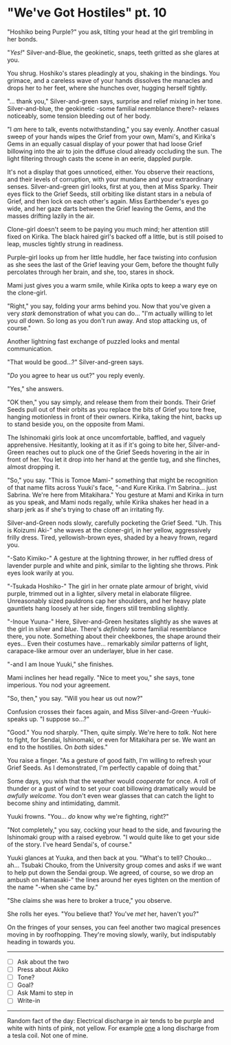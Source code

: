 # "We've Got Hostiles" pt. 10

"Hoshiko being Purple?" you ask, tilting your head at the girl trembling in her bonds.

"*Yes!*" Silver-and-Blue, the geokinetic, snaps, teeth gritted as she glares at you.

You shrug. Hoshiko's stares pleadingly at you, shaking in the bindings. You grimace, and a careless wave of your hands dissolves the manacles and drops her to her feet, where she hunches over, hugging herself tightly.

"... thank you," Silver-and-green says, surprise and relief mixing in her tone. Silver-and-blue, the geokinetic -some familial resemblance there?- relaxes noticeably, some tension bleeding out of her body.

"I *am* here to talk, events notwithstanding," you say evenly. Another casual sweep of your hands wipes the Grief from your own, Mami's, and Kirika's Gems in an equally casual display of your power that had loose Grief billowing into the air to join the diffuse cloud already occluding the sun. The light filtering through casts the scene in an eerie, dappled purple.

It's not a display that goes unnoticed, either. You observe their reactions, and their levels of corruption, with your mundane and your extraordinary senses. Silver-and-green girl looks, first at you, then at Miss Sparky. Their eyes flick to the Grief Seeds, still orbiting like distant stars in a nebula of Grief, and then lock on each other's again. Miss Earthbender's eyes go wide, and her gaze darts between the Grief leaving the Gems, and the masses drifting lazily in the air.

Clone-girl doesn't seem to be paying you much mind; her attention still fixed on Kirika. The black haired girl's backed off a little, but is still poised to leap, muscles tightly strung in readiness.

Purple-girl looks up from her little huddle, her face twisting into confusion as she sees the last of the Grief leaving your Gem, before the thought fully percolates through her brain, and she, too, stares in shock.

Mami just gives you a warm smile, while Kirika opts to keep a wary eye on the clone-girl.

"Right," you say, folding your arms behind you. Now that you've given a very *stark* demonstration of what you can do... "I'm actually willing to let you *all* down. So long as you don't run away. And stop attacking us, of course."

Another lightning fast exchange of puzzled looks and mental communication.

"That would be good...?" Silver-and-green says.

"*Do* you agree to hear us out?" you reply evenly.

"Yes," she answers.

"OK then," you say simply, and release them from their bonds. Their Grief Seeds pull out of their orbits as you replace the bits of Grief you tore free, hanging motionless in front of their owners. Kirika, taking the hint, backs up to stand beside you, on the opposite from Mami.

The Ishinomaki girls look at once uncomfortable, baffled, and vaguely apprehensive. Hesitantly, looking at it as if it's going to bite her, Silver-and-Green reaches out to pluck one of the Grief Seeds hovering in the air in front of her. You let it drop into her hand at the gentle tug, and she flinches, almost dropping it.

"So," you say. "This is Tomoe Mami-" something that might be recognition of that name flits across Yuuki's face, "-and Kure Kirika. I'm Sabrina... just Sabrina. We're here from Mitakihara." You gesture at Mami and Kirika in turn as you speak, and Mami nods regally, while Kirika shakes her head in a sharp jerk as if she's trying to chase off an irritating fly.

Silver-and-Green nods slowly, carefully pocketing the Grief Seed. "Uh. This is Koizumi Aki-" she waves at the cloner-girl, in her yellow, aggressively frilly dress. Tired, yellowish-brown eyes, shaded by a heavy frown, regard you.

"-Sato Kimiko-" A gesture at the lightning thrower, in her ruffled dress of lavender purple and white and pink, similar to the lighting she throws. Pink eyes look warily at you.

"-Tsukada Hoshiko-" The girl in her ornate plate armour of bright, vivid purple, trimmed out in a lighter, silvery metal in elaborate filigree. Unreasonably sized pauldrons cap her shoulders, and her heavy plate gauntlets hang loosely at her side, fingers still trembling slightly.

"-Inoue Yuuna-" Here, Silver-and-Green hesitates slightly as she waves at the girl in silver and *blue*. There's *definitely* some familial resemblance there, you note. Something about their cheekbones, the shape around their eyes... Even their costumes have... remarkably *similar* patterns of light, carapace-like armour over an underlayer, blue in her case.

"-and I am Inoue Yuuki," she finishes.

Mami inclines her head regally. "Nice to meet you," she says, tone imperious. You nod your agreement.

"So, then," you say. "Will you hear us out now?"

Confusion crosses their faces again, and Miss Silver-and-Green -Yuuki- speaks up. "I suppose so...?"

"Good." You nod sharply. "Then, quite simply. We're here to *talk*. Not here to fight, for Sendai, Ishinomaki, or even for Mitakihara per se. We want an end to the hostilies. On *both* sides."

You raise a finger. "As a gesture of good faith, I'm willing to refresh your Grief Seeds. As I demonstrated, I'm perfectly capable of doing that."

Some days, you wish that the weather would *cooperate* for once. A roll of thunder or a gust of wind to set your coat billowing dramatically would be *awfully welcome.* You don't even wear glasses that can catch the light to become shiny and intimidating, dammit.

Yuuki frowns. "You... *do* know why we're fighting, right?"

"Not completely," you say, cocking your head to the side, and favouring the Ishinomaki group with a raised eyebrow. "I would quite like to get your side of the story. I've heard Sendai's, of course."

Yuuki glances at Yuuka, and then back at you. "What's to tell? Chouko... ah... Tsubaki Chouko, from the University group comes and asks if we want to help put down the Sendai group. We agreed, of course, so we drop an ambush on Hamasaki-" the lines around her eyes tighten on the mention of the name "-when she came by."

"She claims she was here to broker a truce," you observe.

She rolls her eyes. "You believe that? You've *met* her, haven't you?"

On the fringes of your senses, you can feel another two magical presences moving in by roofhopping. They're moving slowly, warily, but indisputably heading in towards you.

---

- [ ] Ask about the two
- [ ] Press about Akiko
- [ ] Tone?
- [ ] Goal?
- [ ] Ask Mami to step in
- [ ] Write-in

---

Random fact of the day: Electrical discharge in air tends to be purple and white with hints of pink, not yellow. For example [one](http://i.imgur.com/FzDhFH9.jpg) a long discharge from a tesla coil. Not one of mine.
